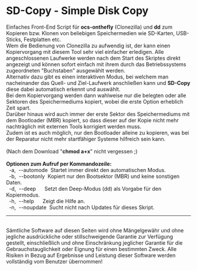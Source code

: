 # SD-Copy - Simple Disk Copy
Einfaches Front-End Script für <b>ocs-onthefly</b> (Clonezilla) und <b>dd</b> zum Kopieren bzw. Klonen von beliebigen Speichermedien wie SD-Karten, USB-Sticks, Festplatten etc.<br />
Wem die Bedienung von Clonezilla zu aufwendig ist, der kann einen Kopiervorgang mit diesem Tool sehr viel einfacher erledigen. Alle angeschlossenen Laufwerke werden nach dem Start des Skriptes direkt angezeigt und können sofort einfach mit ihrem durch das Betriebssystems zugeordneten "Buchstaben" ausgewählt werden.<br />
Alternativ dazu gibt es einen interaktiven Modus, bei welchem man nacheinander das Quell- und Ziel-Laufwerk anschließen kann und <b>SD-Copy</b> diese dabei automatisch erkennt und auswählt.<br />
Bei dem Kopiervorgang werden dann wahlweise nur die belegten oder alle Sektoren des Speichermediums kopiert, wobei die erste Option erheblich Zeit spart.<br />
Darüber hinaus wird auch immer der erste Sektor des Speichermediums mit dem Bootloader (MBR) kopiert, so dass dieser auf der Kopie nicht mehr nachträglich mit externen Tools korrigiert werden muss.<br />
Zudem ist es auch möglich, nur den Bootloader alleine zu kopieren, was bei der Reparatur nicht mehr startfähiger Systeme hilfreich sein kann.<br />
<br />
(Nach dem Download "<b>chmod a+x</b>" nicht vergessen ;)
<br />
<br />
<b>Optionen zum Aufruf per Kommandozeile:</b><br />
&nbsp;&nbsp;-a,&nbsp;&nbsp;--automode&nbsp;&nbsp;Startet immer direkt den automatischen Modus.<br />
&nbsp;&nbsp;-b,&nbsp;&nbsp;--bootonly&nbsp;&nbsp;Kopiert nur den Bootsektor (MBR) und keine sonstigen Daten.<br />
&nbsp;&nbsp;-d,&nbsp;&nbsp;--deep&nbsp;&nbsp;&nbsp;&nbsp;&nbsp;&nbsp;Setzt den Deep-Modus (dd) als Vorgabe für den Kopiermodus.<br />
&nbsp;&nbsp;-h,&nbsp;&nbsp;--help&nbsp;&nbsp;&nbsp;&nbsp;&nbsp;&nbsp;Zeigt die Hilfe an.<br />
&nbsp;&nbsp;-n,&nbsp;&nbsp;--noupdate&nbsp;&nbsp;Sucht nicht nach Updates für dieses Skript.<br />
<hr>
<br />
Sämtliche Software auf diesen Seiten wird ohne Mängelgewähr und ohne jegliche ausdrückliche oder stillschweigende Garantie zur Verfügung gestellt, einschließlich und ohne Einschränkung jeglicher Garantie für die Gebrauchstauglichkeit oder Eignung für einen bestimmten Zweck. Alle Risiken in Bezug auf Ergebnisse und Leistung dieser Software werden vollständig vom Benutzer übernommen!
